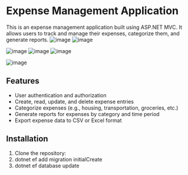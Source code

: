 # Expense Management Application

This is an expense management application built using ASP.NET MVC. It allows users to track and manage their expenses, categorize them, and generate reports.
![image](https://github.com/AnjaliRaj05/Expense_Track_Sytem_/assets/92683584/ff496478-3878-405d-8eba-018770851755)
![image](https://github.com/AnjaliRaj05/Expense_Track_Sytem_/assets/92683584/0ed2a015-2525-4052-beb6-f96c41d2460f)

![image](https://github.com/AnjaliRaj05/Expense_Track_Sytem_/assets/92683584/e985727b-e822-47ba-90cb-7f82e3aa4350)
![image](https://github.com/AnjaliRaj05/Expense_Track_Sytem_/assets/92683584/564e8e79-4be2-4401-9cd8-68db196bf7ef)
![image](https://github.com/AnjaliRaj05/Expense_Track_Sytem_/assets/92683584/b589ce97-d27c-4252-81b9-d053e72de944)

![image](https://github.com/AnjaliRaj05/Expense_Track_Sytem_/assets/92683584/765cdc3f-18bd-458d-808d-7186380d87bc)



## Features
- User authentication and authorization
- Create, read, update, and delete expense entries
- Categorize expenses (e.g., housing, transportation, groceries, etc.)
- Generate reports for expenses by category and time period
- Export expense data to CSV or Excel format

## Installation
1. Clone the repository:
2. dotnet ef add migration initialCreate
3. dotnet ef database update
